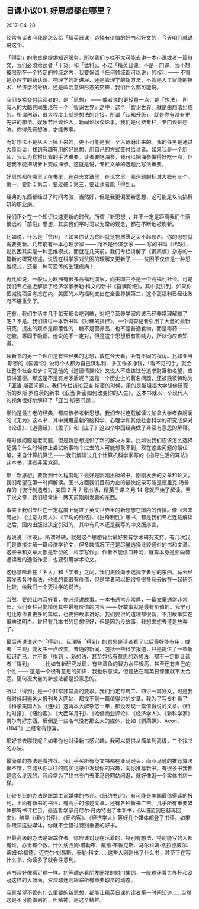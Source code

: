 ## 日课小议01.  好思想都在哪里？

2017-04-28

经常有读者问我是怎么给「精英日课」选择有价值的好书和好文的，今天咱们就说说这个。

「得到」的宗旨是提供知识服务，所以我们专栏不太可能去讲一本小说或者一篇散文，我们必须给读者「干货」和「猛料」。不过「精英日课」不是一门课，我不想被限制在一个特定的领域之内，我要保留「任何领域都可以说」的权利 —— 不管是心理学的新认识、物理学的新进展、还是管理学的新方法，不管是人工智能的技术、经济学的分析、还是政治意识形态的交锋，我们什么都可能说。

我们专栏交付给读者的，是「思想」 —— 或者说的更轻量一点，是「想法」。所有人的大脑共同生活在一个「智识世界」之中，这个「智识世界」就是由想法组成的。所谓创新，很大程度上就是想法的连接。所谓「认知升级」，就是你有没有更先进的想法。娱乐节目谈论人，新闻论坛谈论事，我们是付费专栏，专门谈论想法。你得先有想法，才能做事。

而好想法不是从天上掉下来的，更不可能是我一个人琢磨出来的。我的任务是通过大量阅读，找到有趣有用的好思想，用自己的方式交付给读者。如果我是一个厨师，我认为食材比我的手艺重要。读者要吃海参，我可以把海参做得好吃一点，但是我不能把胡萝卜变成海参。这就是说，专栏文章的选题比写法重要。

好思想都在哪里？在书里，在杂志文章里，在论文里。我选题的标准大概有三个。第一，要新；第二，要过硬；第三，要让读者能「得到」。

经典的东西都经过了时间考验，当然好，但是我更偏爱新思想，这可能是以前搞科研的职业病。

我们正处在一个知识快速更新的时代。所谓「新思想」，并不一定是距离我们生活很远的「前沿」思想，其实我们平时习以为常的观念，都在不断地被刷新。

比如说，什么是「贫困」？如果你认为贫困就是物质匮乏买不起东西，你的思想就需要更新。几年前有一本心理学家 —— 而不是经济学家 —— 写的书叫《稀缺》，说贫困其实是一种思维模式。而就在几天前，我们专栏讲解了《鹦鹉螺》杂志的一篇新的研究综述，说现在科学家对贫困的理解又更新了 —— 贫困不仅仅是一种思维模式，还是一种可遗传的生理疾病！

再比如说，一般认为欧洲有很多高福利国家，而美国并不是一个高福利社会。可是我们专栏最近解读了经济学家泰勒·科文的新书《自满阶级》，其中就讲到，如果你把减税项目考虑在内，美国的人均福利支出在全世界排第二，这个高福利已经让政府不堪重负了。

还有，我们生活中几乎每天都会吃到糖，对吧？营养学家应该已经非常理解糖了吧？不是。我们讲过一本新书叫《对糖的指控》，一个调查记者引用了大量的最新研究，提出的观点是颠覆性的：糖不是营养品，也不是普通食物，而是毒药 —— 吃糖，等同于吸烟。他说的不一定对，但是这个思想很有影响力，所以你应该知道。

读新书的另一个理由是有些经典的思想，放在今天看，会有不同的视角。比如亚当·斯密的《国富论》说每个人都为自己谋私利、多工作多挣钱，「看不见的手」就会让整个社会进步；可是他的《道德情操论》又说人不应该过分追求财富和名望，应该讲道德。那这是不是有点矛盾呢？这是一个历史上的著名问题，还被熊彼特称为「亚当·斯密问题」。我们专栏谈论亚当·斯密的时候，用的是斯坦福大学胡佛研究所的罗斯·罗伯茨的新书《亚当·斯密如何改变你的人生》，这本书就以一个现代人的视角很好地解释了「亚当·斯密问题」。

哪怕是最古老的经典，都应该参考新思想。我们专栏连载解读过加拿大学者森舸澜的《无为》这本书，其中就用最新的脑科学、心理学和其他社会科学的研究成果对《论语》、《道德经》、《孟子》和《庄子》这四个中国经典做了非常有意思的解释。

有时候问题是老问题，但是新思想提供了新的解决方案。比如说我们应该怎么选择配偶？什么时候停止尝试新事物？过去的人可能想象不到，现在这些问题的最优解，来自计算机算法 —— 我们解读过几个计算机科学家写的《指导生活的算法》这本书，读者非常欢迎。

那「新思想」要新到什么程度呢？最好是刚刚出版的书、刚刚发表的文章和论文，我们希望在第一时间解读。图书方面我们目前为止的最快纪录可能是德里克·汤普森的《流行制造者》，美国 2 月 7 号出版，精英日课 2 月 14 号就开始了解读。至于说文章，我们经常讲一两天前刚刚发表的东西。

事实上我们专栏在一定程度上促进了英文世界里的新思想在国内的传播。像《未来简史》、《注意力商人》、《平均的终结》、《出奇制胜》等书，都是我们专栏连载解读之后，国内出版社决定引进的，其中有几本还是我写的中文版序言。

再说说「过硬」。所谓过硬，就是这个思想背后最好要有学术研究支持。有几次我们是直接讲解一篇经济学论文，但多数情况下还是尽量选择比较通俗的书和文章。这些书和文章大都是新型的「科学写作」，作者不能信口开河，就算本身是面向普通读者的通俗作品，也要引用学术论文。

这也意味着在「名人」和「学者」之间，我们更倾向于选择学者写的东西。马云经常发表各种看法，他说的都很有价值，但是学者可以把很多很多马云放在一起研究比较，给我们一个更科学的说法。

当然，要想让内容好看，你必须讲故事。一本书通常非常厚，一篇文章通常非常长，我们专栏只能精选其中最有价值的内容 —— 好故事就是最有价值的。我宁可用比原作者更多的篇幅，也要把故事讲好。我们要讲的道理都很新，不用故事实在很难说明白。曾经有几本书的思想很好，但是因为没故事，我想来想去还是放弃了。

最后再说说这个「得到」。我理解「得到」的意思是读者看了以后最好能有用，或者「三观」能发生一点改变。普通的新闻、包括一些科学报道，只是提供了一条新知识而已，并不能「得到」。新想法、甚至包括有意思的新想法，都不一定能让读者「得到」 —— 比如有新研究发现，有些章鱼的智力水平很高，甚至还有自己的个性 —— 这是一个很有意思的知识，我也乐意读，但是放在精英日课里就不太合适。更何况大量的新想法都是没意思的。

所以「得到」是一个非常非常高的要求。我们约定每周二、四讲一篇好文，可是我有时候翻遍各大报刊各大网站，都找不到一篇值得讲的文章。我为了写专栏看了《科学美国人》、《连线》这两本大牌杂志一年，都没发现一篇值得说的文章。《纽约时报》、《纽约客》、《大西洋月刊》、《哈佛商业评论》、《经济学人》、《新科学家》偶尔有好东西。反倒是一些名气没有那么大的媒体，比如《鹦鹉螺》、Aeon、《1843》上经常有惊喜。

那好书去哪找呢？如果你也对读新书感兴趣，我可以提供从简单到高级，三个找书的办法。

最简单的办法是看推荐。我几乎买所有英文书都在亚马逊买，而亚马逊的推荐算法很不错，它能从你以往的购买记录中发现你的兴趣，向你推荐新书。有很多书我都是这么发现的，我经常为了找书专门去亚马逊网站闲逛，就好像逛一个实体书店一样。

比较专业的办法是跟踪主流媒体的书评。《纽约书评》，有可能是美国最值得读的报刊，上面有新书的书评，有高手的综述文章，还有各种新书广告。几乎所有重要媒体都有书评栏目。最近哲学家丹尼尔·丹内特出了本新书，《从细菌到巴赫再回来》，结果《纽约书评》、《纽约客》、《经济学人》等好几个媒体都登了书评。如果你跟踪这些媒体，你就不会错过特别重要的好书。

但最高级的办法是跟踪作者。你应该对现在活着的、特别有想法、特别能写的人都有谁，心里有个数。什么纳西姆·塔勒布、戴维·布鲁克斯、马尔科姆·格拉德威尔、蒂姆·哈福德、迈克尔·刘易斯、泰勒·科文……这些人刚刚出了什么书，甚至正在写什么书，你读多了就会注意到。

选书读好像看足球一样。初等球迷看朋友圈发的射门集锦，一般球迷看世界杯和欧冠这样的大场面，资深球迷则跟踪所有重要球员的动态。

我真希望不管有什么重要的新思想，都能让精英日课的读者第一时间知道……当然这是不可能做到的，但精神，是这个精神。